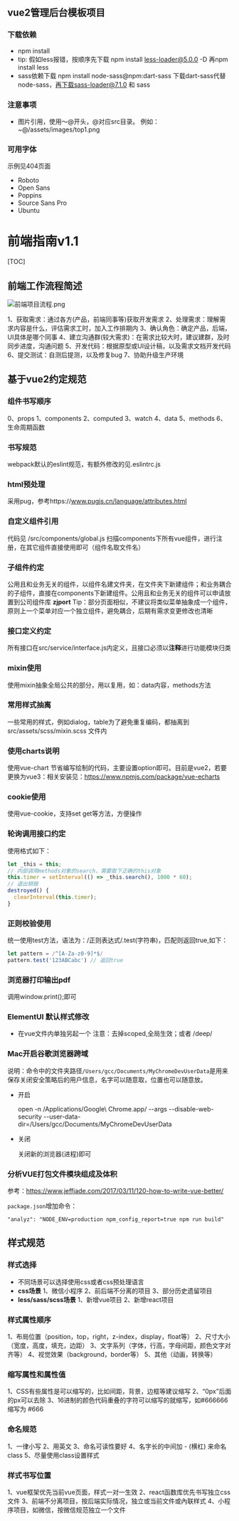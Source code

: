 ## vue2管理后台模板项目

### 下载依赖
- npm install
- tip: 假如less报错，按顺序先下载 npm install less-loader@5.0.0 -D 再npm install less
- sass依赖下载 npm install node-sass@npm:dart-sass 下载dart-sass代替node-sass，再下载sass-loader@7.1.0 和 sass
### 注意事项
- 图片引用，使用～@开头，@对应src目录。  例如：~@/assets/images/top1.png

### 可用字体
   示例见404页面
   - Roboto
   - Open Sans
   - Poppins
   - Source Sans Pro
   - Ubuntu

# 前端指南v1.1

[TOC]

## 前端工作流程简述

![前端项目流程.png](https://s2.loli.net/2022/04/07/7GzjHekTCgJIAhv.png)

1、获取需求：通过各方(产品，前端同事等)获取开发需求
2、处理需求：理解需求内容是什么，评估需求工时，加入工作排期内
3、确认角色：确定产品，后端，UI具体是哪个同事
4、建立沟通群(较大需求)：在需求比较大时，建议建群，及时同步进度，沟通问题
5、开发代码：根据原型或UI设计稿，以及需求文档开发代码
6、提交测试：自测后提测，以及修复bug
7、协助升级生产环境

## 基于vue2约定规范

### 组件书写顺序

  0、props
  1、components
  2、computed
  3、watch
  4、data
  5、methods
  6、生命周期函数

### 书写规范

webpack默认的eslint规范，有额外修改的见.eslintrc.js

### html预处理

采用pug，参考https://www.pugjs.cn/language/attributes.html

### 自定义组件引用

代码见 /src/components/global.js
扫描components下所有vue组件，进行注册，在其它组件直接使用即可（组件名取文件名）

### 子组件约定

公用且和业务无关的组件，以组件名建文件夹，在文件夹下新建组件；和业务耦合的子组件，直接在components下新建组件。公用且和业务无关的组件可以申请放置到公司组件库 **zjport**
Tip：部分页面相似，不建议将类似菜单抽象成一个组件，原则上一个菜单对应一个独立组件，避免耦合，后期有需求变更修改也清晰

### 接口定义约定

所有接口在src/service/interface.js内定义，且接口必须以**注释**进行功能模块归类

### mixin使用

使用mixin抽象全局公共的部分，用以复用，如：data内容，methods方法

### 常用样式抽离

一些常用的样式，例如dialog，table为了避免重复编码，都抽离到 src/assets/scss/mixin.scss 文件内

### 使用charts说明

使用vue-chart 节省编写绘制的代码，主要设置option即可。目前是vue2，若要更换为vue3：相关安装见：https://www.npmjs.com/package/vue-echarts

### cookie使用

使用vue-cookie，支持set get等方法，方便操作

### 轮询调用接口约定

使用格式如下：

```js
let _this = this;
// 内部调用methods对象的search，需要取下正确的this对象
this.timer = setInterval(() => _this.search(), 1000 * 60);
// 退出销毁
destroyed() {
  clearInterval(this.timer);
}
```

### 正则校验使用

统一使用test方法，语法为：/正则表达式/.test(字符串)，匹配则返回true,如下：

```js
let pattern = /^[A-Za-z0-9]*$/
pattern.test('123ABCabc') // 返回true
```

### 浏览器打印输出pdf

调用window.print();即可

### ElementUI 默认样式修改

- 在vue文件内单独另起一个<style lang="scss"></style> 注意：去掉scoped,全局生效；或者 /deep/

### Mac开启谷歌浏览器跨域

说明：命令中的文件夹路径`/Users/gcc/Documents/MyChromeDevUserData`是用来保存关闭安全策略后的用户信息，名字可以随意取，位置也可以随意放。

* 开启

  open -n /Applications/Google\ Chrome.app/ --args --disable-web-security  --user-data-dir=/Users/gcc/Documents/MyChromeDevUserData

* 关闭

  关闭新的浏览器(进程)即可

### 分析VUE打包文件模块组成及体积

参考：https://www.jeffjade.com/2017/03/11/120-how-to-write-vue-better/

`package.json`增加命令：

```
"analyz": "NODE_ENV=production npm_config_report=true npm run build"
```

## 样式规范

### 样式选择

- 不同场景可以选择使用css或者css预处理语言
- **css场景**
  1、微信小程序
  2、前后端不分离的项目
  3、部分历史遗留项目
- **less/sass/scss场景**
  1、新增vue项目
  2、新增react项目

### 样式属性顺序

1、布局位置（position，top，right，z-index，display，float等）
2、尺寸大小（宽度，高度，填充，边距）
3、文字系列（字体，行高，字母间距，颜色文字对齐等）
4、视觉效果（background，border等）
5、其他（动画，转换等）

### 缩写属性和属性值

1、CSS有些属性是可以缩写的，比如间距，背景，边框等建议缩写
2、“0px”后面的px可以去除
3、16进制的颜色代码重叠的字符可以缩写的就缩写，如#666666 缩写为 #666

### 命名规范

1、一律小写
2、用英文
3、命名可读性要好
4、名字长的中间加 - (横杠) 来命名class
5、尽量使用class设置样式

### 样式书写位置

1、vue框架优先当前vue页面，样式一对一生效
2、react函数库优先书写独立css文件
3、前端不分离项目，按后端实际情况，独立或当前文件或內联样式
4、小程序项目，如微信，按微信规范独立一个文件



